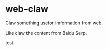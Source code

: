 # web-claw
Claw something usefor imformation from web.  

Like claw the content from Baidu Serp.

test.